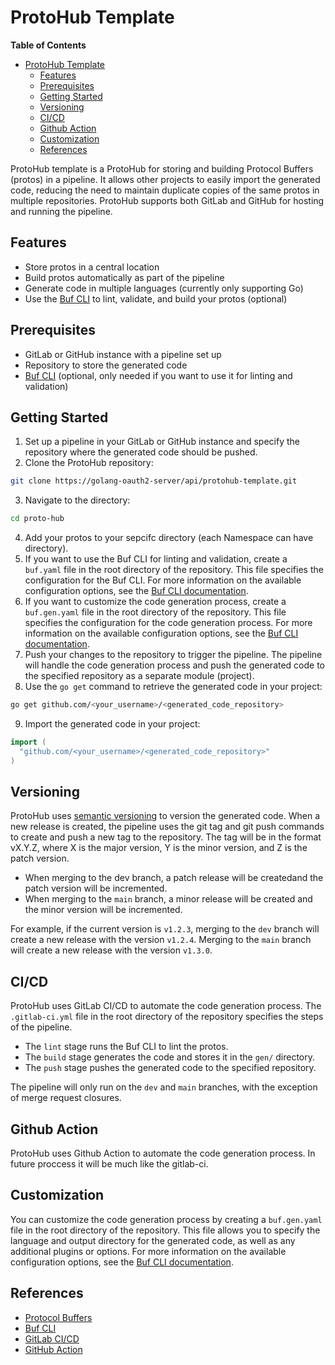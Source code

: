 # ProtoHub Template

<!-- START doctoc generated TOC please keep comment here to allow auto update -->
<!-- DON'T EDIT THIS SECTION, INSTEAD RE-RUN doctoc TO UPDATE -->

**Table of Contents**

- [ProtoHub Template](#protohub-template)
  - [Features](#features)
  - [Prerequisites](#prerequisites)
  - [Getting Started](#getting-started)
  - [Versioning](#versioning)
  - [CI/CD](#cicd)
  - [Github Action](#github-action)
  - [Customization](#customization)
  - [References](#references)

<!-- END doctoc generated TOC please keep comment here to allow auto update -->

ProtoHub template is a ProtoHub for storing and building Protocol Buffers (protos) in a pipeline. It allows other projects to easily import the generated code, reducing the need to maintain duplicate copies of the same protos in multiple repositories. ProtoHub supports both GitLab and GitHub for hosting and running the pipeline.

## Features

- Store protos in a central location
- Build protos automatically as part of the pipeline
- Generate code in multiple languages (currently only supporting Go)
- Use the [Buf CLI](https://docs.buf.build/) to lint, validate, and build your protos (optional)

## Prerequisites

- GitLab or GitHub instance with a pipeline set up
- Repository to store the generated code
- [Buf CLI](https://docs.buf.build/) (optional, only needed if you want to use it for linting and validation)

## Getting Started

1. Set up a pipeline in your GitLab or GitHub instance and specify the repository where the generated code should be pushed.
2. Clone the ProtoHub repository:

```bash
git clone https://golang-oauth2-server/api/protohub-template.git
```

3. Navigate to the directory:

```bash
cd proto-hub
```

4. Add your protos to your sepcifc directory (each Namespace can have directory).
5. If you want to use the Buf CLI for linting and validation, create a `buf.yaml` file in the root directory of the repository. This file specifies the configuration for the Buf CLI. For more information on the available configuration options, see the [Buf CLI documentation](https://docs.buf.build/).
6. If you want to customize the code generation process, create a `buf.gen.yaml` file in the root directory of the repository. This file specifies the configuration for the code generation process. For more information on the available configuration options, see the [Buf CLI documentation](https://docs.buf.build/).
7. Push your changes to the repository to trigger the pipeline.
   The pipeline will handle the code generation process and push the generated code to the specified repository as a separate module (project).
8. Use the `go get` command to retrieve the generated code in your project:

```bash
go get github.com/<your_username>/<generated_code_repository>
```

9. Import the generated code in your project:

```go
import (
  "github.com/<your_username>/<generated_code_repository>"
)
```

## Versioning

ProtoHub uses [semantic versioning](https://semver.org) to version the generated code. When a new release is created, the pipeline uses the git tag and git push commands to create and push a new tag to the repository. The tag will be in the format vX.Y.Z, where X is the major version, Y is the minor version, and Z is the patch version.

- When merging to the dev branch, a patch release will be createdand the patch version will be incremented.
- When merging to the `main` branch, a minor release will be created and the minor version will be incremented.

For example, if the current version is `v1.2.3`, merging to the `dev` branch will create a new release with the version `v1.2.4`. Merging to the `main` branch will create a new release with the version `v1.3.0`.

## CI/CD

ProtoHub uses GitLab CI/CD to automate the code generation process. The `.gitlab-ci.yml` file in the root directory of the repository specifies the steps of the pipeline.

- The `lint` stage runs the Buf CLI to lint the protos.
- The `build` stage generates the code and stores it in the `gen/` directory.
- The `push` stage pushes the generated code to the specified repository.

The pipeline will only run on the `dev` and `main` branches, with the exception of merge request closures.

## Github Action

ProtoHub uses Github Action to automate the code generation process. In future proccess it will be much like the gitlab-ci.

<!-- The `.github/workflows` directory in the root directory of the repository contains the pipeline configuration for GitHub. The pipeline has the following steps:

- `lint`: Runs the Buf CLI to lint the protos. This step is optional and can be commented out if the Buf CLI is not being used.
- `build`: Installs the necessary dependencies, generates the code, and stores the generated code in the gen directory.
- `push`: Pushes the generated code to the specified repository.
  The pipeline is triggered when changes are pushed to the dev or main branches. -->

## Customization

You can customize the code generation process by creating a `buf.gen.yaml` file in the root directory of the repository. This file allows you to specify the language and output directory for the generated code, as well as any additional plugins or options. For more information on the available configuration options, see the [Buf CLI documentation](https://docs.buf.build/).

## References

- [Protocol Buffers](https://developers.google.com/protocol-buffers)
- [Buf CLI](https://docs.buf.build/)
- [GitLab CI/CD](https://docs.gitlab.com/ee/ci/)
- [GitHub Action](https://docs.github.com/en/actions)
